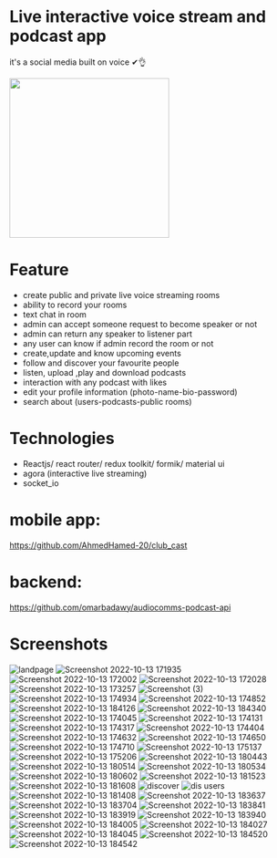 # Live interactive voice stream and podcast app
it's a social media built on voice ✔👌

<img src="https://user-images.githubusercontent.com/72945669/175784662-35e4d785-e76a-40fd-b162-0caf7e82511a.png" width="280">

# Feature
- create public and private live voice streaming rooms 
- ability to record your rooms 
- text chat in room
- admin can accept someone request to become speaker or not 
- admin can return any speaker to listener part
- any user can know if admin record the room or not
- create,update and know upcoming events  
- follow and discover your favourite people 
- listen, upload ,play and download podcasts
- interaction with any podcast with likes 
- edit your profile information (photo-name-bio-password)
- search about (users-podcasts-public rooms)

# Technologies
- Reactjs/ react router/ redux toolkit/ formik/ material ui
- agora (interactive live streaming)
- socket_io

# mobile app:
https://github.com/AhmedHamed-20/club_cast

# backend:
https://github.com/omarbadawy/audiocomms-podcast-api
# Screenshots
![landpage](https://user-images.githubusercontent.com/69516726/195837930-8f80075a-62d2-433b-a15d-3755d709163c.png)
![Screenshot 2022-10-13 171935](https://user-images.githubusercontent.com/69516726/195838008-8453f076-88a2-4156-a1a1-21635db2ea4f.png)
![Screenshot 2022-10-13 172002](https://user-images.githubusercontent.com/69516726/195838038-a6eb1ff0-5444-4b9d-b658-8d68d3931924.png)
![Screenshot 2022-10-13 172028](https://user-images.githubusercontent.com/69516726/195838066-b667f954-fa6a-413a-b725-b0526b33d2d8.png)
![Screenshot 2022-10-13 173257](https://user-images.githubusercontent.com/69516726/195838197-11e5e8bf-e2d9-4726-886b-9e3b99bc9eed.png)
![Screenshot (3)](https://user-images.githubusercontent.com/69516726/195838249-4cf0de3f-1b10-4fcc-a521-ccee65e8c4da.png)
![Screenshot 2022-10-13 174934](https://user-images.githubusercontent.com/69516726/195838299-5017aea4-4be8-4635-8226-7b6da66e0449.png)
![Screenshot 2022-10-13 174852](https://user-images.githubusercontent.com/69516726/195838318-e761de57-3088-405b-88ec-1e9ffc72b9a6.png)
![Screenshot 2022-10-13 184126](https://user-images.githubusercontent.com/69516726/195838357-24745f69-6580-4255-9451-60c76c9869c9.png)
![Screenshot 2022-10-13 184340](https://user-images.githubusercontent.com/69516726/195838384-d4ee8b8e-c73f-4149-afaf-d2ef6e7b11b3.png)
![Screenshot 2022-10-13 174045](https://user-images.githubusercontent.com/69516726/195838445-c43f9906-1769-4a4d-a433-af17283e84e4.png)
![Screenshot 2022-10-13 174131](https://user-images.githubusercontent.com/69516726/195838467-7201cc72-3ac8-4f77-b7ce-1fc3bf2eb302.png)
![Screenshot 2022-10-13 174317](https://user-images.githubusercontent.com/69516726/195838494-d33d883d-cc5e-4cf7-98f5-d723915578dc.png)
![Screenshot 2022-10-13 174404](https://user-images.githubusercontent.com/69516726/195838512-18b90acd-136b-4fd1-8d96-ebe1a7e8d637.png)
![Screenshot 2022-10-13 174632](https://user-images.githubusercontent.com/69516726/195838524-f87f063b-7aff-47bd-800e-2a7b7ecc4229.png)
![Screenshot 2022-10-13 174650](https://user-images.githubusercontent.com/69516726/195838543-065175be-ea27-4c0f-85ed-102622b65d93.png)
![Screenshot 2022-10-13 174710](https://user-images.githubusercontent.com/69516726/195838565-9e57d3fc-5ccf-4d00-81e9-8bc4b8817f51.png)
![Screenshot 2022-10-13 175137](https://user-images.githubusercontent.com/69516726/195838586-7e67069f-13b9-4609-9990-347e9b1acca4.png)
![Screenshot 2022-10-13 175206](https://user-images.githubusercontent.com/69516726/195838597-b152a3f8-4417-4cdb-9650-7321c9e500a1.png)
![Screenshot 2022-10-13 180443](https://user-images.githubusercontent.com/69516726/195838693-e07ac6bb-fdeb-4a42-b346-697e1e9c378f.png)
![Screenshot 2022-10-13 180514](https://user-images.githubusercontent.com/69516726/195838708-9b31f6b6-1220-45ad-88d6-a503b5fc8887.png)
![Screenshot 2022-10-13 180534](https://user-images.githubusercontent.com/69516726/195838726-9c909cd1-4227-43a8-86e2-5a92c4e41fd6.png)
![Screenshot 2022-10-13 180602](https://user-images.githubusercontent.com/69516726/195838776-9ed054a5-2d6c-4c87-ace7-5c7032d04c26.png)
![Screenshot 2022-10-13 181523](https://user-images.githubusercontent.com/69516726/195838796-2916985c-86af-48c5-ab59-7a7922b2ea4f.png)
![Screenshot 2022-10-13 181608](https://user-images.githubusercontent.com/69516726/195838814-14102e6e-66bd-4f94-b976-56fc45a75061.png)
![discover](https://user-images.githubusercontent.com/69516726/195838848-1787ebae-0141-41f3-8e55-fa67c1d79fa4.png)
![dis users](https://user-images.githubusercontent.com/69516726/195838862-ddfa6670-37ef-49ff-abf7-321bb4f67059.png)
![Screenshot 2022-10-13 181408](https://user-images.githubusercontent.com/69516726/195839008-5974dee8-c177-44cd-b3e8-376c60a11e8f.png)
![Screenshot 2022-10-13 183637](https://user-images.githubusercontent.com/69516726/195839065-8ec44312-f0c4-4e14-8bbb-b80e723b08ce.png)
![Screenshot 2022-10-13 183704](https://user-images.githubusercontent.com/69516726/195839079-c6ee5853-0d94-403a-99be-aea72595ba92.png)
![Screenshot 2022-10-13 183841](https://user-images.githubusercontent.com/69516726/195839093-6974a74a-87dc-4ded-b405-c01a963d681c.png)
![Screenshot 2022-10-13 183919](https://user-images.githubusercontent.com/69516726/195839115-b953ff37-2ee2-4750-8e70-1327a52c2e45.png)
![Screenshot 2022-10-13 183940](https://user-images.githubusercontent.com/69516726/195839135-27c95e0a-4b74-4bf9-9b71-e00b392d589d.png)
![Screenshot 2022-10-13 184005](https://user-images.githubusercontent.com/69516726/195839150-0fd3b00a-f6de-46f1-af11-ebf33f116e08.png)
![Screenshot 2022-10-13 184027](https://user-images.githubusercontent.com/69516726/195839218-278333ce-ca1f-4fd5-ac46-5ae32c7dc70c.png)
![Screenshot 2022-10-13 184045](https://user-images.githubusercontent.com/69516726/195839246-ff374dd5-6cff-4001-ab43-16461afe953d.png)
![Screenshot 2022-10-13 184520](https://user-images.githubusercontent.com/69516726/195839263-96389544-2a0c-4e72-a0a0-754da9ba50a6.png)
![Screenshot 2022-10-13 184542](https://user-images.githubusercontent.com/69516726/195839284-5069972f-06b8-4e80-9ebd-13f7666fb156.png)
